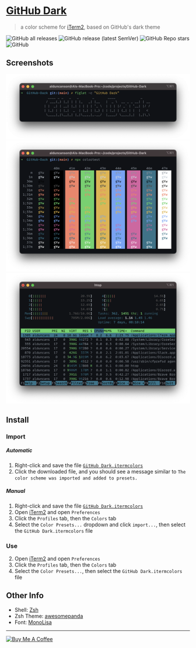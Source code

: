 # [GitHub Dark](https://alduncanson.github.io/Github-Dark/)

> a color scheme for [iTerm2](https://iterm2.com/), based on GitHub's dark theme

![GitHub all releases](https://img.shields.io/github/downloads/alDuncanson/Github-Dark/total)
![GitHub release (latest SemVer)](https://img.shields.io/github/v/release/alDuncanson/Github-Dark)
![GitHub Repo stars](https://img.shields.io/github/stars/alDuncanson/Github-Dark)
![GitHub](https://img.shields.io/github/license/alDuncanson/GitHub-Dark)

## Screenshots

![figlet output](https://raw.githubusercontent.com/alDuncanson/Github-Dark/main/assets/figlet.png)
![npx colortest output](https://raw.githubusercontent.com/alDuncanson/Github-Dark/70796e6e5d009077d1a09d9d7df281f8a7007789/assets/colortest.png)
![htop output](https://raw.githubusercontent.com/alDuncanson/Github-Dark/main/assets/htop.png)

## Install

### Import

##### Automatic

1. Right-click and save the file [`GitHub Dark.itermcolors`](https://raw.githubusercontent.com/alDuncanson/Github-Dark/main/GitHub%20Dark.itermcolors)
2. Click the downloaded file, and you should see a message similar to `The color scheme was imported and added to presets.`

##### Manual

1. Right-click and save the file [`GitHub Dark.itermcolors`](https://raw.githubusercontent.com/alDuncanson/Github-Dark/main/GitHub%20Dark.itermcolors)
2. Open [iTerm2](https://iterm2.com/) and open `Preferences`
3. Click the `Profiles` tab, then the `Colors` tab
4. Select the `Color Presets...` dropdown and click `import...`, then select the `GitHub Dark.itermcolors` file

### Use

2. Open [iTerm2](https://iterm2.com/) and open `Preferences`
3. Click the `Profiles` tab, then the `Colors` tab
4. Select the `Color Presets...`, then select the `GitHub Dark.itermcolors` file

## Other Info

- Shell: [Zsh](https://www.zsh.org/)
- Zsh Theme: [awesomepanda](https://github.com/ohmyzsh/ohmyzsh/blob/master/themes/awesomepanda.zsh-theme)
- Font: [MonoLisa](https://www.monolisa.dev/)

---

<a href="https://www.buymeacoffee.com/alduncanson" target="_blank"><img src="https://cdn.buymeacoffee.com/buttons/v2/default-yellow.png" alt="Buy Me A Coffee" style="height: 34px !important;width: 144px !important;" ></a>
